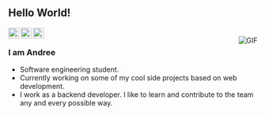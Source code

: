 ## Hello World!</h2>

<a href="https://www.linkedin.com/in/andree-dev/">
  <img align="left" alt="Ajay's Linkdein" width="22px" src="https://cdn.jsdelivr.net/npm/simple-icons@v3/icons/linkedin.svg" />
</a>
<a href="https://github.com/andreedev">
  <img align="left" alt="Andree's Github" width="22px" src="https://cdn.jsdelivr.net/npm/simple-icons@v3/icons/github.svg" />
</a>
</a>
<a href="https://andreedev.000webhostapp.com/">
  <img align="left" alt="Andree's Portfolio" width="22px" src="https://cdn.onlinewebfonts.com/svg/img_428282.png" />
</a>


<br />
<img align="right" alt="GIF" src="https://media.giphy.com/media/13HgwGsXF0aiGY/giphy.gif" />

### I am Andree
- Software engineering student.
- Currently working on some of my cool side projects based on web development.
- I work as a backend developer. I like to learn and contribute to the team any and every possible way.
